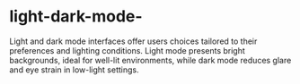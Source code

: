 # light-dark-mode-
 Light and dark mode interfaces offer users choices tailored to their preferences and lighting conditions. Light mode presents bright backgrounds, ideal for well-lit environments, while dark mode reduces glare and eye strain in low-light settings.
